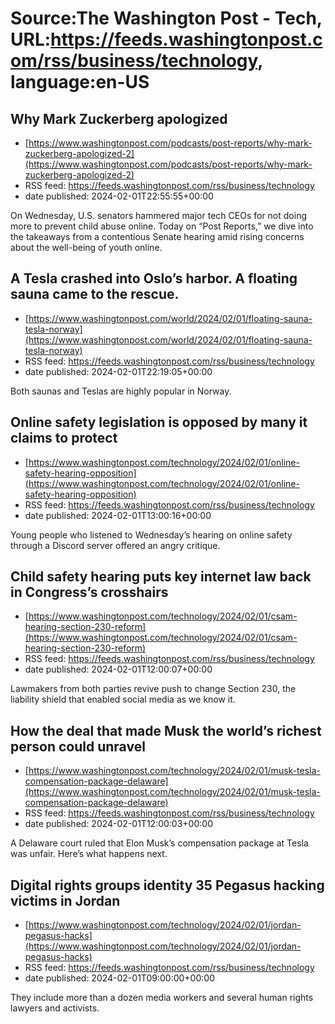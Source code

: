 # Source:The Washington Post - Tech, URL:https://feeds.washingtonpost.com/rss/business/technology, language:en-US

## Why Mark Zuckerberg apologized
 - [https://www.washingtonpost.com/podcasts/post-reports/why-mark-zuckerberg-apologized-2](https://www.washingtonpost.com/podcasts/post-reports/why-mark-zuckerberg-apologized-2)
 - RSS feed: https://feeds.washingtonpost.com/rss/business/technology
 - date published: 2024-02-01T22:55:55+00:00

On Wednesday, U.S. senators hammered major tech CEOs for not doing more to prevent child abuse online. Today on “Post Reports,” we dive into the takeaways from a contentious Senate hearing amid rising concerns about the well-being of youth online.

## A Tesla crashed into Oslo’s harbor. A floating sauna came to the rescue.
 - [https://www.washingtonpost.com/world/2024/02/01/floating-sauna-tesla-norway](https://www.washingtonpost.com/world/2024/02/01/floating-sauna-tesla-norway)
 - RSS feed: https://feeds.washingtonpost.com/rss/business/technology
 - date published: 2024-02-01T22:19:05+00:00

Both saunas and Teslas are highly popular in Norway.

## Online safety legislation is opposed by many it claims to protect
 - [https://www.washingtonpost.com/technology/2024/02/01/online-safety-hearing-opposition](https://www.washingtonpost.com/technology/2024/02/01/online-safety-hearing-opposition)
 - RSS feed: https://feeds.washingtonpost.com/rss/business/technology
 - date published: 2024-02-01T13:00:16+00:00

Young people who listened to Wednesday’s hearing on online safety through a Discord server offered an angry critique.

## Child safety hearing puts key internet law back in Congress’s crosshairs
 - [https://www.washingtonpost.com/technology/2024/02/01/csam-hearing-section-230-reform](https://www.washingtonpost.com/technology/2024/02/01/csam-hearing-section-230-reform)
 - RSS feed: https://feeds.washingtonpost.com/rss/business/technology
 - date published: 2024-02-01T12:00:07+00:00

Lawmakers from both parties revive push to change Section 230, the liability shield that enabled social media as we know it.

## How the deal that made Musk the world’s richest person could unravel
 - [https://www.washingtonpost.com/technology/2024/02/01/musk-tesla-compensation-package-delaware](https://www.washingtonpost.com/technology/2024/02/01/musk-tesla-compensation-package-delaware)
 - RSS feed: https://feeds.washingtonpost.com/rss/business/technology
 - date published: 2024-02-01T12:00:03+00:00

A Delaware court ruled that Elon Musk’s compensation package at Tesla was unfair. Here’s what happens next.

## Digital rights groups identity 35 Pegasus hacking victims in Jordan
 - [https://www.washingtonpost.com/technology/2024/02/01/jordan-pegasus-hacks](https://www.washingtonpost.com/technology/2024/02/01/jordan-pegasus-hacks)
 - RSS feed: https://feeds.washingtonpost.com/rss/business/technology
 - date published: 2024-02-01T09:00:00+00:00

They include more than a dozen media workers and several human rights lawyers and activists.

